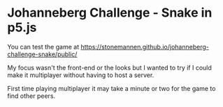 # Johanneberg Challenge - Snake in p5.js

You can test the game at <https://stonemannen.github.io/johanneberg-challenge-snake/public/>

My focus wasn't the front-end or the looks but I wanted to try if I could make it multiplayer without having to host a server.

First time playing multiplayer it may take a minute or two for the game to find other peers.
